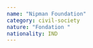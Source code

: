 ```yaml
---
name: "Nipman Foundation"
category: civil-society
nature: "Fondation "
nationality: IND
---
```

    